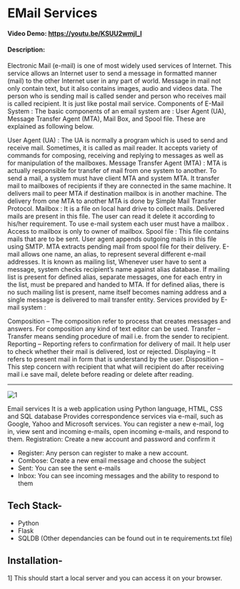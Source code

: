 # EMail Services

#### Video Demo:  <https://youtu.be/KSUU2wmjI_I>

#### Description:

Electronic Mail (e-mail) is one of most widely used services of Internet. This service allows an Internet user to send a message in formatted manner (mail) to the other Internet user in any part of world. Message in mail not only contain text, but it also contains images, audio and videos data. The person who is sending mail is called sender and person who receives mail is called recipient. It is just like postal mail service. Components of E-Mail System : The basic components of an email system are : User Agent (UA), Message Transfer Agent (MTA), Mail Box, and Spool file. These are explained as following below.

User Agent (UA) : The UA is normally a program which is used to send and receive mail. Sometimes, it is called as mail reader. It accepts variety of commands for composing, receiving and replying to messages as well as for manipulation of the mailboxes.
Message Transfer Agent (MTA) : MTA is actually responsible for transfer of mail from one system to another. To send a mail, a system must have client MTA and system MTA. It transfer mail to mailboxes of recipients if they are connected in the same machine. It delivers mail to peer MTA if destination mailbox is in another machine. The delivery from one MTA to another MTA is done by Simple Mail Transfer Protocol.
Mailbox : It is a file on local hard drive to collect mails. Delivered mails are present in this file. The user can read it delete it according to his/her requirement. To use e-mail system each user must have a mailbox . Access to mailbox is only to owner of mailbox.
Spool file : This file contains mails that are to be sent. User agent appends outgoing mails in this file using SMTP. MTA extracts pending mail from spool file for their delivery. E-mail allows one name, an alias, to represent several different e-mail addresses. It is known as mailing list, Whenever user have to sent a message, system checks recipient’s name against alias database. If mailing list is present for defined alias, separate messages, one for each entry in the list, must be prepared and handed to MTA. If for defined alias, there is no such mailing list is present, name itself becomes naming address and a single message is delivered to mail transfer entity.
Services provided by E-mail system :

Composition – The composition refer to process that creates messages and answers. For composition any kind of text editor can be used.
Transfer – Transfer means sending procedure of mail i.e. from the sender to recipient.
Reporting – Reporting refers to confirmation for delivery of mail. It help user to check whether their mail is delivered, lost or rejected.
Displaying – It refers to present mail in form that is understand by the user.
Disposition – This step concern with recipient that what will recipient do after receiving mail i.e save mail, delete before reading or delete after reading.


<hr/>

![1](https://github.com/code50/88005445/blob/main/project/static/Email1.png)
<br/>


Email services
It is a web application using Python language, HTML, CSS and SQL database
Provides correspondence services via e-mail, such as Google, Yahoo and Microsoft services. You can register a new e-mail, log in, view sent and incoming e-mails, open incoming e-mails, and respond to them.
Registration: Create a new account and password and confirm it

- Register: Any person can register to make a new account.
- Combose: Create a new email message and choose the subject
- Sent: You can see the sent e-mails
- Inbox: You can see incoming messages and the ability to respond to them

## Tech Stack-

* Python
* Flask
* SQLDB
(Other dependancies can be found out in te requirements.txt file)

## Installation-

1] This should start a local server and you can access it on your browser.
